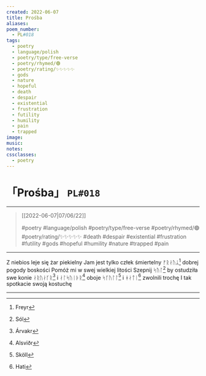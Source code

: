 ```yaml
---
created: 2022-06-07
title: Prośba
aliases:
poem_number:
  - PL#018
tags:
  - poetry
  - language/polish
  - poetry/type/free-verse
  - poetry/rhymed/🟢
  - poetry/rating/✨✨✨✨✨
  - gods
  - nature
  - hopeful
  - death
  - despair
  - existential
  - frustration
  - futility
  - humility
  - pain
  - trapped
image:
music:
notes:
cssclasses:
  - poetry
---
```

# 「Prośba」 `PL#018`

---

> [[2022-06-07|07/06/22]]
> 
> #poetry 
> #language/polish 
> #poetry/type/free-verse 
> #poetry/rhymed/🟢 
> #poetry/rating/✨✨✨✨✨ 
> #death #despair #existential #frustration #futility #gods #hopeful #humility #nature #trapped #pain 

---

Z niebios leje się żar piekielny
Jam jest tylko człek śmiertelny
ᚠᚱᛅᚢᛦ[^1] dobrej pogody boskości
Pomóż mi w swej wielkiej litości
Szepnij ᛋᚢᛚ[^2] by ostudziła swe konie
ᛅᚱᚢᛅᚴᚱ[^3] i ᛅᛚᛋᚢᛁᚦᚱ[^4] oboje
ᛋᚴᚢᛚᛚ[^5] i ᚼᛅᛏᛁ[^6] zwolnili trochę
I tak spotkacie swoją kostuchę

---

[^1]: Freyr
[^2]: Sól
[^3]: Árvakr
[^4]: Alsviðr
[^5]: Sköll
[^6]: Hati